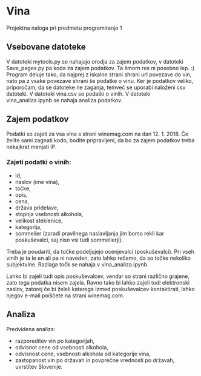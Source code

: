 # Vina
Projektna naloga pri predmetu programiranje 1

## Vsebovane datoteke
V datoteki mytools.py se nahajajo orodja za zajem podatkov, v datoteki Save_pages.py pa koda za zajem podatkov. Ta šmorn res ni posebno lep. :)
Program deluje tako, da najprej z iskalne strani shrani url povezave do vin, nato pa z vsake povezave shrani še podatke o vinu.
Ker je podatkov veliko, priporočam, da se datoteke ne zaganja, temveč se uporabi naloženi csv datoteki.
V datoteki vina.csv so podatki o vinih.
V datoteki vina_analiza.ipynb se nahaja analiza podatkov.

## Zajem podatkov
Podatki so zajeti za vsa vina s strani winemag.com na dan 12. 1. 2018.
Če želite sami zagnati kodo, bodite pripravljeni, da bo za zajem podatkov treba nekajkrat menjati IP.
### Zajeti podatki o vinih:
- id,
- naslov (ime vina),
- točke,
- opis,
- cena,
- država pridelave,
- stopnja vsebnosti alkohola,
- velikost steklenice,
- kategorija,
- sommelier (zaradi pravilnega naslavljanja jim bomo rekli kar poskuševalci, saj niso vsi tudi sommelierji).

Treba je poudariti, da točke podeljujejo ocenjevalci (poskuševalci). Pri vseh vinih je ta le en ali pa ni naveden, zato lahko rečemo, da so točke nekoliko subjektvine.
Razlaga točk se nahaja v vina_analiza.ipynb.

Lahko bi zajeli tudi opis poskuševalcev, vendar so strani različno grajene, zato tega podatka nisem zajela.
Ravno tako bi lahko zajeli tudi elektronski naslov, zatorej če bi želeli katerega izmed poskuševalcev kontaktirati, lahko njegov e-mail poiščete na strani winemag.com.

## Analiza

Predvidena analiza:
- razporeditev vin po kategorijah,
- odvisnot cene od vsebnosti alkohola,
- odvisnost cene, vsebnosti alkohola od kategorije vina,
- zastopanost vin po državah in povprečne vrednosti po državah, uvrstitev Slovenije.